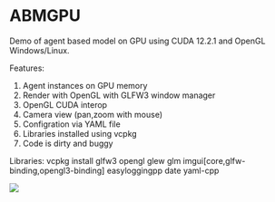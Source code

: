 # ABMGPU
Demo of agent based model on GPU using CUDA 12.2.1 and OpenGL Windows/Linux.

Features:
1. Agent instances on GPU memory
2. Render with OpenGL with GLFW3 window manager
3. OpenGL CUDA interop
4. Camera view (pan,zoom with mouse)
5. Configration via YAML file
6. Libraries installed using vcpkg
7. Code is dirty and buggy
   
Libraries:
vcpkg install glfw3 opengl glew glm imgui[core,glfw-binding,opengl3-binding] easyloggingpp date yaml-cpp

![](https://github.com/KienTTran/ABMGPU/blob/master/ABMGPU.gif)

